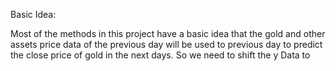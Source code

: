 Basic Idea: 

Most of the methods in this project have a basic idea that the gold and other assets price data of the previous day will be used to previous day to predict the close price of gold in the next days. So we need to shift the y Data to